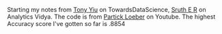 Starting my notes from [Tony Yiu](https://towardsdatascience.com/understanding-random-forest-58381e0602d2) on TowardsDataScience, [Sruth E R](https://www.analyticsvidhya.com/blog/2021/06/understanding-random-forest/) on Analytics Vidya. The code is from [Partick Loeber](https://www.youtube.com/@patloeber) on Youtube.
The highest Accuracy score I've gotten so far is .8854 
